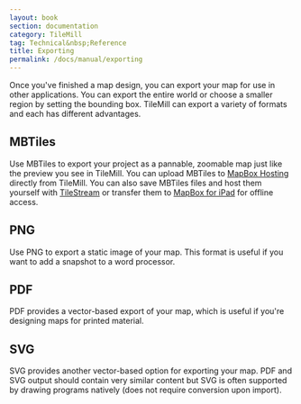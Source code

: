 ```yaml
---
layout: book
section: documentation
category: TileMill
tag: Technical&nbsp;Reference
title: Exporting
permalink: /docs/manual/exporting
---
```

Once you've finished a map design, you can export your map for use in other applications. You can export the entire world or choose a smaller region by setting the bounding box. TileMill can export a variety of formats and each has different advantages.

## MBTiles

Use MBTiles to export your project as a pannable, zoomable map just like the preview you see in TileMill. You can upload MBTiles to [MapBox Hosting](http://mapbox.com/hosting/) directly from TileMill. You can also save MBTiles files and host them yourself with [TileStream](https://github.com/mapbox/tilestream) or transfer them to [MapBox for iPad](http://mapbox.com/ipad/) for offline access.

## PNG

Use PNG to export a static image of your map. This format is useful if you want to add a snapshot to a word processor.

## PDF

PDF provides a vector-based export of your map, which is useful if you're designing maps for printed material.

## SVG

SVG provides another vector-based option for exporting your map. PDF and SVG output should contain very similar content but SVG is often supported by drawing programs natively (does not require conversion upon import).

